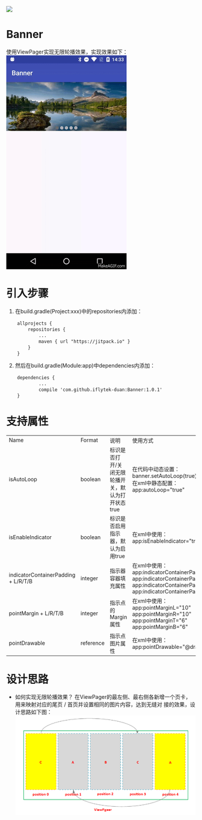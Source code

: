 [![](https://jitpack.io/v/iflytek-duan/Banner.svg)](https://jitpack.io/#iflytek-duan/Banner)
# Banner
使用ViewPager实现无限轮播效果，实现效果如下：
 ![banner](/images/preview.gif)
# 引入步骤
1. 在build.gradle(Project:xxx)中的repositories内添加：
```
    allprojects {
        repositories {
            ...
            maven { url "https://jitpack.io" }
        }
    }
```
2. 然后在build.gradle(Module:app)中dependencies内添加：
```
	dependencies {
	        ...
	        compile 'com.github.iflytek-duan:Banner:1.0.1'
	}
```
# 支持属性
<table>
    <tr>
        <td>Name</td>
        <td>Format</td>
        <td>说明</td>
        <td>使用方式</td>
    </tr>
    <tr>
        <td>isAutoLoop</td>
        <td>boolean</td>
        <td>标识是否打开/关闭无限轮播开关，默认为打开状态true</td>
        <td>
            在代码中动态设置：</br>
            banner.setAutoLoop(true);</br>
            在xml中静态配置：</br>
            app:autoLoop="true"
        </td>
    </tr>
    <tr>
        <td>isEnableIndicator</td>
        <td>boolean</td>
        <td>标识是否启用指示器，默认为启用true</td>
        <td>
            在xml中使用：</br>
            app:isEnableIndicator="true"
        </td>
    </tr>
    <tr>
        <td>indicatorContainerPadding + L/R/T/B</td>
        <td>integer</td>
        <td>指示器容器填充属性</td>
        <td>
            在xml中使用：</br>
            app:indicatorContainerPaddingL="10"</br>
            app:indicatorContainerPaddingR="10"</br>
            app:indicatorContainerPaddingT="6"</br>
            app:indicatorContainerPaddingB="6"
        </td>
    </tr>
    <tr>
        <td>pointMargin + L/R/T/B</td>
        <td>integer</td>
        <td>指示点的Margin属性</td>
        <td>
            在xml中使用：</br>
            app:pointMarginL="10"</br>
            app:pointMarginR="10"</br>
            app:pointMarginT="6"</br>
            app:pointMarginB="6"
        </td>
    </tr>
    <tr>
        <td>pointDrawable</td>
        <td>reference</td>
        <td>指示点图片属性</td>
        <td>
            在xml中使用：</br>
            app:pointDrawable="@drawable/point_default_selector"
        </td>
    </tr>
</table>

# 设计思路
- 如何实现无限轮播效果？
在ViewPager的最左侧、最右侧各新增一个页卡，用来映射对应的尾页 / 首页并设置相同的图片内容，达到无缝对
接的效果，设计思路如下图：
 ![banner](/images/banner.png)